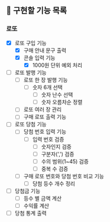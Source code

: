 ## 🧭 구현할 기능 목록

### 로또  
- [x] 로또 구입 기능  
  - [x] 구매 안내 문구 출력  
  - [x] 콘솔 입력 기능  
    - [x] 1000원 단위 예외 처리  
- [ ] 로또 발행 기능  
  - [ ] 로또 한 장 발행 기능  
    - [ ] 숫자 6개 선택  
      - [ ] 숫자 난수 선택  
      - [ ] 숫자 오름차순 정렬  
  - [ ] 로또 여러 장 관리  
  - [ ] 구매 로또 출력 기능  
- [ ] 로또 당첨 기능  
  - [ ] 당첨 번호 입력 기능  
    - [ ] 입력 번호 검증  
      - [ ] 숫자인지 검증  
      - [ ] 구분자(',') 검증  
      - [ ] 수의 범위(1~45) 검증  
      - [ ] 중복 수 검증  
  - [ ] 구매 로또 번호와 당첨 번호 비교 기능  
    - [ ] 당첨 등수 개수 정리  
- [ ] 당첨금 기능  
  - [ ] 등수 별 금액 계산  
  - [ ] 수익률 계산  
- [ ] 당첨 통계 출력  